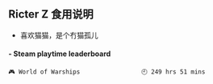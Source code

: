 ## Ricter Z 食用说明
- 喜欢猫猫，是个冇猫孤儿

<!-- steam-box start -->
#### - Steam playtime leaderboard
```text
🎮 World of Warships                 🕘 249 hrs 51 mins
```
<!-- Powered by https://github.com/YouEclipse/steam-box . -->
<!-- steam-box end -->
